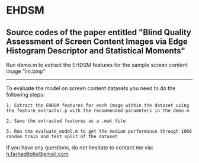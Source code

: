 # EHDSM
Source codes of the paper entitled "Blind Quality Assessment of Screen Content Images via Edge Histogram Descriptor and Statistical Moments"
---------------------------------------

Run demo.m to extract the EHDSM features for the sample screen content image "im.bmp"

---------------------------------------
To evaluate the model on screen content datasets you need to do the following steps:

    1. Extract the EHDSM features for each image within the dataset using the feature_extractor.p with the recommended parameters in the demo.m
    
    2. Save the extracted features as a .mat file
    
    3. Run the evaluate_model.m to get the median performance through 1000 random train and test split of the dataset

If you have any questions, do not hesitate to contact me via: h.farhaditolie@gmail.com
